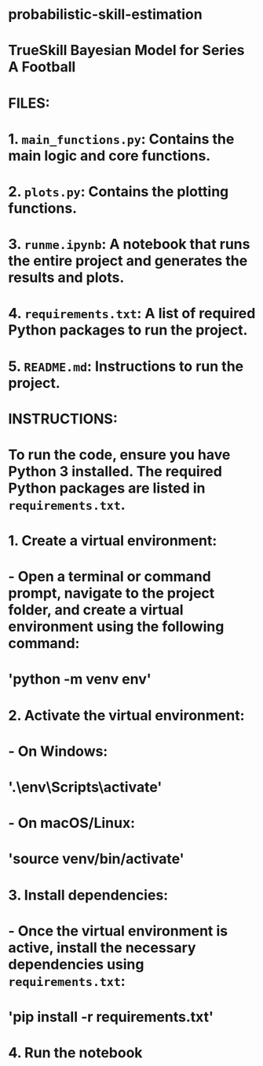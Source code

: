 # probabilistic-skill-estimation

# TrueSkill Bayesian Model for Series A Football

# FILES:

# 1. `main_functions.py`: Contains the main logic and core functions.

# 2. `plots.py`: Contains the plotting functions.

# 3. `runme.ipynb`: A notebook that runs the entire project and generates the results and plots.

# 4. `requirements.txt`: A list of required Python packages to run the project.

# 5. `README.md`: Instructions to run the project.

# INSTRUCTIONS:

# To run the code, ensure you have Python 3 installed. The required Python packages are listed in `requirements.txt`.

# 1. Create a virtual environment:

# - Open a terminal or command prompt, navigate to the project folder, and create a virtual environment using the following command:

# 'python -m venv env'

# 2. Activate the virtual environment:

# - On Windows:

# '.\env\Scripts\activate'

# - On macOS/Linux:

# 'source venv/bin/activate'

# 3. Install dependencies:

# - Once the virtual environment is active, install the necessary dependencies using `requirements.txt`:

# 'pip install -r requirements.txt'

# 4. Run the notebook

